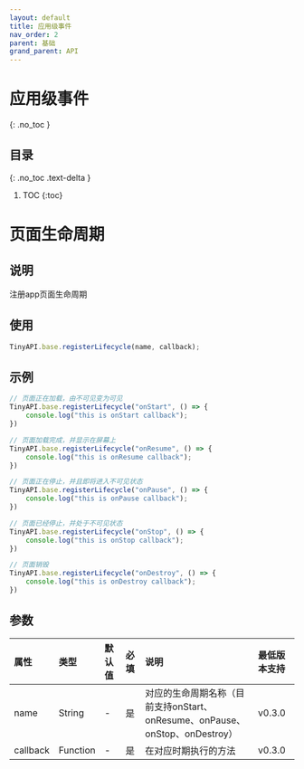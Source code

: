 ```yaml
---
layout: default
title: 应用级事件
nav_order: 2
parent: 基础
grand_parent: API
---
```


# 应用级事件

{: .no_toc }

## 目录

{: .no_toc .text-delta }

1. TOC
{:toc}

# 页面生命周期

## 说明
注册app页面生命周期

## 使用
```javascript
TinyAPI.base.registerLifecycle(name, callback);
```

## 示例
```javascript
// 页面正在加载，由不可见变为可见
TinyAPI.base.registerLifecycle("onStart", () => {
    console.log("this is onStart callback");
})

// 页面加载完成，并显示在屏幕上
TinyAPI.base.registerLifecycle("onResume", () => {
    console.log("this is onResume callback");
})

// 页面正在停止，并且即将进入不可见状态
TinyAPI.base.registerLifecycle("onPause", () => {
    console.log("this is onPause callback");
})

// 页面已经停止，并处于不可见状态
TinyAPI.base.registerLifecycle("onStop", () => {
    console.log("this is onStop callback");
})

// 页面销毁
TinyAPI.base.registerLifecycle("onDestroy", () => {
    console.log("this is onDestroy callback");
})
```

## 参数

| 属性 | 类型 | 默认值 | 必填 | 说明                                                       | 最低版本支持 |
|:----|:----|:------|:-----|:---------------------------------------------------------|:-----------|
| name | String | - | 是 | 对应的生命周期名称（目前支持onStart、onResume、onPause、onStop、onDestroy） | v0.3.0 |
| callback | Function | - | 是 | 在对应时期执行的方法                                               | v0.3.0 |